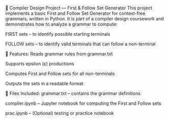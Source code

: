 📘 Compiler Design Project — First & Follow Set Generator
This project implements a basic First and Follow Set Generator for context-free grammars, written in Python. It is part of a compiler design coursework and demonstrates how to analyze a grammar to compute:

FIRST sets – to identify possible starting terminals

FOLLOW sets – to identify valid terminals that can follow a non-terminal

📝 Features:
Reads grammar rules from grammar.txt

Supports epsilon (ɛ) productions

Computes First and Follow sets for all non-terminals

Outputs the sets in a readable format

📂 Files Included:
grammar.txt – contains the grammar definitions

compiler.ipynb – Jupyter notebook for computing the First and Follow sets

prac.ipynb – (Optional) testing or practice notebook
